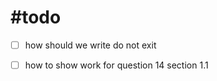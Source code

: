 
# #todo 
- [ ] how should we write do not exit 
- [ ] how to show work for question 14 section 1.1



